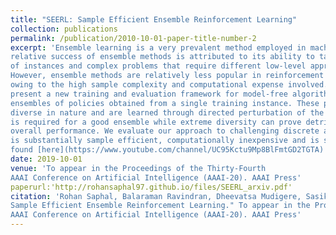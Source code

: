 ```yaml
---
title: "SEERL: Sample Efficient Ensemble Reinforcement Learning"
collection: publications
permalink: /publication/2010-10-01-paper-title-number-2
excerpt: 'Ensemble learning is a very prevalent method employed in machine learning. The
relative success of ensemble methods is attributed to its ability to tackle a wide range
of instances and complex problems that require different low-level approaches.
However, ensemble methods are relatively less popular in reinforcement learning
owing to the high sample complexity and computational expense involved. We
present a new training and evaluation framework for model-free algorithms that use
ensembles of policies obtained from a single training instance. These policies are
diverse in nature and are learned through directed perturbation of the model parameters at regular intervals. We show that learning an adequately diverse set of policies
is required for a good ensemble while extreme diversity can prove detrimental to
overall performance. We evaluate our approach to challenging discrete and continuous control tasks and also discuss various ensembling strategies. Our framework
is substantially sample efficient, computationally inexpensive and is seen to outperform state of the art(SOTA) scores in Atari 2600 and Mujoco. Video results can be
found [here](https://www.youtube.com/channel/UC95Kctu9Mp8BlFmtGD2TGTA)'
date: 2019-10-01
venue: 'To appear in the Proceedings of the Thirty-Fourth
AAAI Conference on Artificial Intelligence (AAAI-20). AAAI Press'
paperurl:'http://rohansaphal97.github.io/files/SEERL_arxiv.pdf'
citation: 'Rohan Saphal, Balaraman Ravindran, Dheevatsa Mudigere, Sasikant Avancha, and Bharat Kaul. "SEERL:
Sample Efficient Ensemble Reinforcement Learning." To appear in the Proceedings of the Thirty-Fourth
AAAI Conference on Artificial Intelligence (AAAI-20). AAAI Press'
---
```

